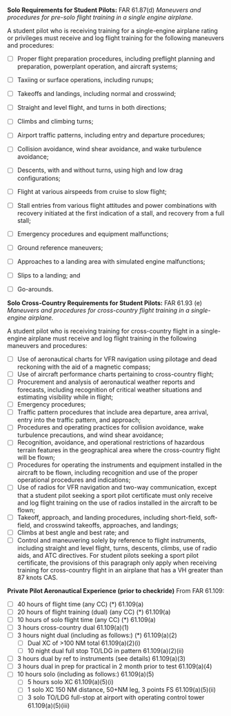 **Solo Requirements for Student Pilots:**
FAR 61.87(d) *Maneuvers and procedures for pre-solo flight training in a single engine airplane.*

A student pilot who is receiving training for a single-engine airplane rating or privileges must receive and log flight training for the following maneuvers and procedures:
- [ ] Proper flight preparation procedures, including preflight planning and preparation, powerplant operation, and aircraft systems;
- [ ] Taxiing or surface operations, including runups;
- [ ] Takeoffs and landings, including normal and crosswind;
- [ ] Straight and level flight, and turns in both directions;
- [ ] Climbs and climbing turns;
- [ ] Airport traffic patterns, including entry and departure procedures;
- [ ] Collision avoidance, wind shear avoidance, and wake turbulence avoidance;
- [ ] Descents, with and without turns, using high and low drag configurations;
- [ ] Flight at various airspeeds from cruise to slow flight;
- [ ] Stall entries from various flight attitudes and power combinations with recovery initiated at the first indication of a stall, and recovery from a full stall;
- [ ] Emergency procedures and equipment malfunctions;
- [ ] Ground reference maneuvers;
- [ ] Approaches to a landing area with simulated engine malfunctions;
- [ ] Slips to a landing; and
- [ ] Go-arounds.


**Solo Cross-Country Requirements for Student Pilots:**
FAR 61.93 (e) *Maneuvers and procedures for cross-country flight training in a single-engine airplane.*

A student pilot who is receiving training for cross-country flight in a single-engine airplane must receive and log flight training in the following maneuvers and procedures:
- [ ] Use of aeronautical charts for VFR navigation using pilotage and dead reckoning with the aid of a magnetic compass;
- [ ] Use of aircraft performance charts pertaining to cross-country flight;
- [ ] Procurement and analysis of aeronautical weather reports and forecasts, including recognition of critical weather situations and estimating visibility while in flight;
- [ ] Emergency procedures;
- [ ] Traffic pattern procedures that include area departure, area arrival, entry into the traffic pattern, and approach;
- [ ] Procedures and operating practices for collision avoidance, wake turbulence precautions, and wind shear avoidance;
- [ ] Recognition, avoidance, and operational restrictions of hazardous terrain features in the geographical area where the cross-country flight will be flown;
- [ ] Procedures for operating the instruments and equipment installed in the aircraft to be flown, including recognition and use of the proper operational procedures and indications;
- [ ] Use of radios for VFR navigation and two-way communication, except that a student pilot seeking a sport pilot certificate must only receive and log flight training on the use of radios installed in the aircraft to be flown;
- [ ] Takeoff, approach, and landing procedures, including short-field, soft-field, and crosswind takeoffs, approaches, and landings;
- [ ] Climbs at best angle and best rate; and
- [ ] Control and maneuvering solely by reference to flight instruments, including straight and level flight, turns, descents, climbs, use of radio aids, and ATC directives. For student pilots seeking a sport pilot certificate, the provisions of this paragraph only apply when receiving training for cross-country flight in an airplane that has a VH greater than 87 knots CAS.

**Private Pilot Aeronautical Experience (prior to checkride)**
From FAR 61.109:
- [ ] 40 hours of flight time (any CC) (\*) 61.109(a)
- [ ] 20 hours of flight training (dual) (any CC) (\*) 61.109(a)
- [ ] 10 hours of solo flight time (any CC) (\*) 61.109(a)
- [ ] 3 hours cross-country dual 61.109(a)(1)
- [ ] 3 hours night dual (including as follows:) (\*) 61.109(a)(2)
	- [ ] Dual XC of >100 NM total 61.109(a)(2)(i)
	- [ ] 10 night dual full stop TO/LDG in pattern 61.109(a)(2)(ii)
- [ ] 3 hours dual by ref to instruments (see details) 61.109(a)(3)
- [ ] 3 hours dual in prep for practical in 2 month prior to test 61.109(a)(4)
- [ ] 10 hours solo (including as follows:) 61.109(a)(5)
	- [ ] 5 hours solo XC 61.109(a)(5)(i)
	- [ ] 1 solo XC 150 NM distance, 50+NM leg, 3 points FS 61.109(a)(5)(ii)
	- [ ] 3 solo TO/LDG full-stop at airport with operating control tower 61.109(a)(5)(iii)
